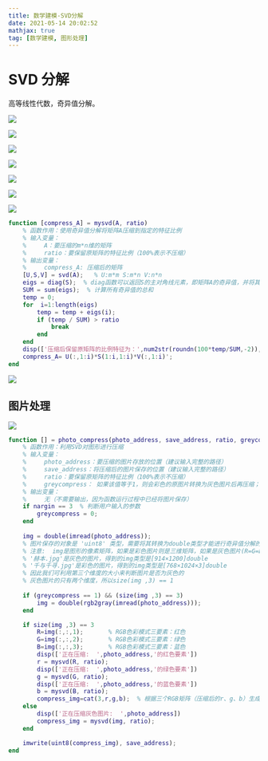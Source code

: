 ```yaml
---
title: 数学建模-SVD分解
date: 2021-05-14 20:02:52
mathjax: true
tag: [数学建模, 图形处理]
---
```




# SVD 分解

高等线性代数，奇异值分解。

![](https://hauk-blog.oss-cn-hangzhou.aliyuncs.com/blogimage-20210508142258565.png)

![](https://hauk-blog.oss-cn-hangzhou.aliyuncs.com/blogimage-20210508142457281.png)

![](https://hauk-blog.oss-cn-hangzhou.aliyuncs.com/blogimage-20210508142517737.png)

![](https://hauk-blog.oss-cn-hangzhou.aliyuncs.com/blogimage-20210508142537550.png)

![](https://hauk-blog.oss-cn-hangzhou.aliyuncs.com/blogimage-20210508142626873.png)

![](https://hauk-blog.oss-cn-hangzhou.aliyuncs.com/blogimage-20210508142703738.png)

![](https://hauk-blog.oss-cn-hangzhou.aliyuncs.com/blogimage-20210508142831766.png)

```matlab
function [compress_A] = mysvd(A, ratio)
    % 函数作用：使用奇异值分解将矩阵A压缩到指定的特征比例
    % 输入变量：
    %     A：要压缩的m*n维的矩阵
    %     ratio：要保留原矩阵的特征比例（100%表示不压缩）
    % 输出变量：
    %     compress_A: 压缩后的矩阵
    [U,S,V] = svd(A);   % U:m*m S:m*n V:n*n
    eigs = diag(S);  % diag函数可以返回S的主对角线元素，即矩阵A的奇异值，并将其保存到列向量中
    SUM = sum(eigs);  % 计算所有奇异值的总和
    temp = 0;
    for  i=1:length(eigs)
        temp = temp + eigs(i);
        if (temp / SUM) > ratio
            break
        end
    end
    disp(['压缩后保留原矩阵的比例特征为：',num2str(roundn(100*temp/SUM,-2)),'%'])
    compress_A= U(:,1:i)*S(1:i,1:i)*V(:,1:i)';
end
```



![](https://hauk-blog.oss-cn-hangzhou.aliyuncs.com/blogimage-20210508143029688.png)

## 图片处理

![](https://hauk-blog.oss-cn-hangzhou.aliyuncs.com/blogimage-20210508142915370.png)



```matlab
function [] = photo_compress(photo_address, save_address, ratio, greycompress)
    % 函数作用：利用SVD对图形进行压缩
    % 输入变量：
    %     photo_address：要压缩的图片存放的位置（建议输入完整的路径）
    %     save_address：将压缩后的图片保存的位置（建议输入完整的路径）
    %     ratio：要保留原矩阵的特征比例（100%表示不压缩）
    %     greycompress： 如果该值等于1，则会彩色的原图片转换为灰色图片后再压缩；默认值为0，表示不进行转换
    % 输出变量：
    %     无（不需要输出，因为函数运行过程中已经将图片保存）
    if nargin == 3  % 判断用户输入的参数
        greycompress = 0;
    end
    
    img = double(imread(photo_address));
    % 图片保存的对象是 'uint8' 类型，需要将其转换为double类型才能进行奇异值分解的操作
    % 注意:  img是图形的像素矩阵，如果是彩色图片则是三维矩阵，如果是灰色图片(R=G=B)则是二维矩阵
    % '赫本.jpg'是灰色的图片，得到的img类型是[914×1200]double
    % '千与千寻.jpg'是彩色的图片，得到的img类型是[768×1024×3]double
    % 因此我们可利用第三个维度的大小来判断图片是否为灰色的
    % 灰色图片的只有两个维度，所以size(img ,3) == 1
 
    if (greycompress == 1) && (size(img ,3) == 3)
        img = double(rgb2gray(imread(photo_address)));
    end

    if size(img ,3) == 3
        R=img(:,:,1);       % RGB色彩模式三要素：红色
        G=img(:,:,2);       % RGB色彩模式三要素：绿色
        B=img(:,:,3);       % RGB色彩模式三要素：蓝色
        disp(['正在压缩:  ',photo_address,'的红色要素'])
        r = mysvd(R, ratio);
        disp(['正在压缩:  ',photo_address,'的绿色要素'])
        g = mysvd(G, ratio);
        disp(['正在压缩:  ',photo_address,'的蓝色要素'])
        b = mysvd(B, ratio);
        compress_img=cat(3,r,g,b);  % 根据三个RGB矩阵（压缩后的r、g、b）生成图片对象
    else
        disp(['正在压缩灰色图片:  ',photo_address])
        compress_img = mysvd(img, ratio);
    end

    imwrite(uint8(compress_img), save_address);
end
```

# 